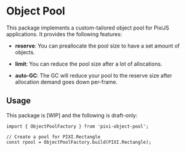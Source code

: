 # Object Pool

This package implements a custom-tailored object pool for PixiJS applications. It provides the
following features:

* **reserve**: You can preallocate the pool size to have a set amount of objects.

* **limit**: You can reduce the pool size after a lot of allocations.

* **auto-GC**: The GC will reduce your pool to the reserve size after allocation demand goes down
per-frame.

## Usage

This package is [WIP] and the following is draft-only:

```
import { ObjectPoolFactory } from 'pixi-object-pool';

// Create a pool for PIXI.Rectangle
const rpool = ObjectPoolFactory.build(PIXI.Rectangle);
```
